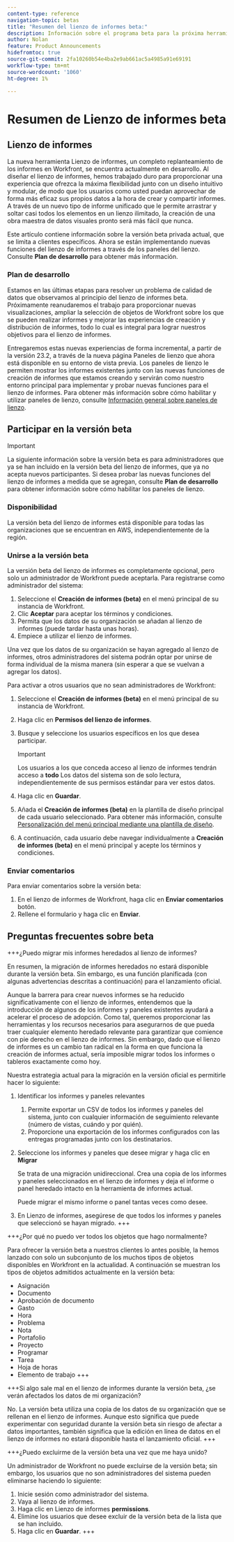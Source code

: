 ```yaml
---
content-type: reference
navigation-topic: betas
title: "Resumen del lienzo de informes beta:"
description: Información sobre el programa beta para la próxima herramienta Lienzo de informes para Adobe Workfront
author: Nolan
feature: Product Announcements
hidefromtoc: true
source-git-commit: 2fa10260b54e4ba2e9ab661ac5a4985a91e69191
workflow-type: tm+mt
source-wordcount: '1060'
ht-degree: 1%

---
```



# Resumen de Lienzo de informes beta

## Lienzo de informes

La nueva herramienta Lienzo de informes, un completo replanteamiento de los informes en Workfront, se encuentra actualmente en desarrollo. Al diseñar el lienzo de informes, hemos trabajado duro para proporcionar una experiencia que ofrezca la máxima flexibilidad junto con un diseño intuitivo y modular, de modo que los usuarios como usted puedan aprovechar de forma más eficaz sus propios datos a la hora de crear y compartir informes. A través de un nuevo tipo de informe unificado que le permite arrastrar y soltar casi todos los elementos en un lienzo ilimitado, la creación de una obra maestra de datos visuales pronto será más fácil que nunca.

Este artículo contiene información sobre la versión beta privada actual, que se limita a clientes específicos. Ahora se están implementando nuevas funciones del lienzo de informes a través de los paneles del lienzo. Consulte **Plan de desarrollo** para obtener más información.

### Plan de desarrollo

Estamos en las últimas etapas para resolver un problema de calidad de datos que observamos al principio del lienzo de informes beta. Próximamente reanudaremos el trabajo para proporcionar nuevas visualizaciones, ampliar la selección de objetos de Workfront sobre los que se pueden realizar informes y mejorar las experiencias de creación y distribución de informes, todo lo cual es integral para lograr nuestros objetivos para el lienzo de informes.

Entregaremos estas nuevas experiencias de forma incremental, a partir de la versión 23.2, a través de la nueva página Paneles de lienzo que ahora está disponible en su entorno de vista previa. Los paneles de lienzo le permiten mostrar los informes existentes junto con las nuevas funciones de creación de informes que estamos creando y servirán como nuestro entorno principal para implementar y probar nuevas funciones para el lienzo de informes. Para obtener más información sobre cómo habilitar y utilizar paneles de lienzo, consulte [Información general sobre paneles de lienzo](/help/quicksilver/reports-and-dashboards/dashboards/creating-and-managing-dashboards/canvas-dashboards-overview.md).

## Participar en la versión beta

>[!IMPORTANT]
>
>La siguiente información sobre la versión beta es para administradores que ya se han incluido en la versión beta del lienzo de informes, que ya no acepta nuevos participantes. Si desea probar las nuevas funciones del lienzo de informes a medida que se agregan, consulte **Plan de desarrollo** para obtener información sobre cómo habilitar los paneles de lienzo.

### Disponibilidad

La versión beta del lienzo de informes está disponible para todas las organizaciones que se encuentran en AWS, independientemente de la región.

### Unirse a la versión beta

La versión beta del lienzo de informes es completamente opcional, pero solo un administrador de Workfront puede aceptarla. Para registrarse como administrador del sistema:

1. Seleccione el **Creación de informes (beta)** en el menú principal de su instancia de Workfront.
1. Clic **Aceptar** para aceptar los términos y condiciones.
1. Permita que los datos de su organización se añadan al lienzo de informes (puede tardar hasta unas horas).
1. Empiece a utilizar el lienzo de informes.

Una vez que los datos de su organización se hayan agregado al lienzo de informes, otros administradores del sistema podrán optar por unirse de forma individual de la misma manera (sin esperar a que se vuelvan a agregar los datos).

Para activar a otros usuarios que no sean administradores de Workfront:

1. Seleccione el **Creación de informes (beta)** en el menú principal de su instancia de Workfront.
1. Haga clic en **Permisos del lienzo de informes**.
1. Busque y seleccione los usuarios específicos en los que desea participar.

   >[!IMPORTANT]
   >
   >Los usuarios a los que conceda acceso al lienzo de informes tendrán acceso a **todo** Los datos del sistema son de solo lectura, independientemente de sus permisos estándar para ver estos datos.

1. Haga clic en **Guardar**.
1. Añada el **Creación de informes (beta)** en la plantilla de diseño principal de cada usuario seleccionado. Para obtener más información, consulte [Personalización del menú principal mediante una plantilla de diseño](/help/quicksilver/administration-and-setup/customize-workfront/use-layout-templates/customize-main-menu.md).
1. A continuación, cada usuario debe navegar individualmente a **Creación de informes (beta)** en el menú principal y acepte los términos y condiciones.

### Enviar comentarios

Para enviar comentarios sobre la versión beta:

1. En el lienzo de informes de Workfront, haga clic en **Enviar comentarios** botón.
1. Rellene el formulario y haga clic en **Enviar**.

## Preguntas frecuentes sobre beta

+++¿Puedo migrar mis informes heredados al lienzo de informes?

En resumen, la migración de informes heredados no estará disponible durante la versión beta. Sin embargo, es una función planificada (con algunas advertencias descritas a continuación) para el lanzamiento oficial.

Aunque la barrera para crear nuevos informes se ha reducido significativamente con el lienzo de informes, entendemos que la introducción de algunos de los informes y paneles existentes ayudará a acelerar el proceso de adopción. Como tal, queremos proporcionar las herramientas y los recursos necesarios para asegurarnos de que pueda traer cualquier elemento heredado relevante para garantizar que comience con pie derecho en el lienzo de informes. Sin embargo, dado que el lienzo de informes es un cambio tan radical en la forma en que funciona la creación de informes actual, sería imposible migrar todos los informes o tableros exactamente como hoy.

Nuestra estrategia actual para la migración en la versión oficial es permitirle hacer lo siguiente:

1. Identificar los informes y paneles relevantes

   1. Permite exportar un CSV de todos los informes y paneles del sistema, junto con cualquier información de seguimiento relevante (número de vistas, cuándo y por quién).
   1. Proporcione una exportación de los informes configurados con las entregas programadas junto con los destinatarios.

1. Seleccione los informes y paneles que desee migrar y haga clic en **Migrar**

   Se trata de una migración unidireccional. Crea una copia de los informes y paneles seleccionados en el lienzo de informes y deja el informe o panel heredado intacto en la herramienta de informes actual.

   Puede migrar el mismo informe o panel tantas veces como desee.

1. En Lienzo de informes, asegúrese de que todos los informes y paneles que seleccionó se hayan migrado.
+++

+++¿Por qué no puedo ver todos los objetos que hago normalmente?

Para ofrecer la versión beta a nuestros clientes lo antes posible, la hemos lanzado con solo un subconjunto de los muchos tipos de objetos disponibles en Workfront en la actualidad. A continuación se muestran los tipos de objetos admitidos actualmente en la versión beta:

* Asignación
* Documento
* Aprobación de documento
* Gasto
* Hora
* Problema
* Nota
* Portafolio
* Proyecto
* Programar
* Tarea
* Hoja de horas
* Elemento de trabajo
+++

+++Si algo sale mal en el lienzo de informes durante la versión beta, ¿se verán afectados los datos de mi organización?

No. La versión beta utiliza una copia de los datos de su organización que se rellenan en el lienzo de informes. Aunque esto significa que puede experimentar con seguridad durante la versión beta sin riesgo de afectar a datos importantes, también significa que la edición en línea de datos en el lienzo de informes no estará disponible hasta el lanzamiento oficial.
+++

+++¿Puedo excluirme de la versión beta una vez que me haya unido?

Un administrador de Workfront no puede excluirse de la versión beta; sin embargo, los usuarios que no son administradores del sistema pueden eliminarse haciendo lo siguiente:

1. Inicie sesión como administrador del sistema.
1. Vaya al lienzo de informes.
1. Haga clic en Lienzo de informes **permissions**.
1. Elimine los usuarios que desee excluir de la versión beta de la lista que se han incluido.
1. Haga clic en **Guardar**.
+++
